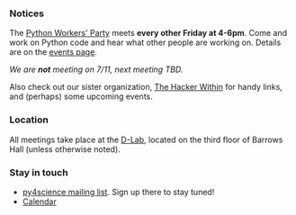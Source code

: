 ### Notices

The [Python Workers' Party](/events/2014/01/31/a-new-format.html) meets **every
other Friday at 4-6pm**. Come and work on Python code and hear
what other people are working on. Details are on the [events page](/events).

*We are **not** meeting on 7/11, next meeting TBD.*

Also check out our sister organization, [The Hacker
Within](http://thehackerwithin.github.io/berkeley/) for handy links, and
(perhaps) some upcoming events.

### Location

All meetings take place at the [D-Lab](http://dlab.berkeley.edu/location),
located on the third floor of Barrows Hall (unless otherwise noted).

### Stay in touch

 - [py4science mailing list](https://calmail.berkeley.edu/manage/list/listinfo/py4science@lists.berkeley.edu). Sign up there to stay tuned!
 - [Calendar](https://www.google.com/calendar/embed?src=moeh9ilpdjicogfaav9jtplh28%40group.calendar.google.com&ctz=America/Los_Angeles)

